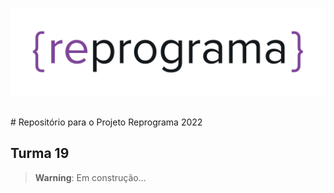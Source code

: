 <h1 align="center">

![Reprograma logo](./Assets/reprograma%20em%20preto.png)

</h1>
# Repositório para o Projeto Reprograma 2022

## Turma 19

> **Warning**: Em construção...